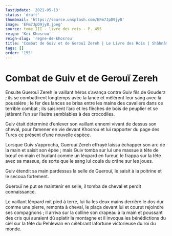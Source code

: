 ```yaml
---
lastUpdate: '2021-05-13'
status: 'draft'
thumbnail: 'https://source.unsplash.com/EFm7JpD9jy8'
image: 'EFm7JpD9jy8.jpeg'
source: tome III - livre des rois - P. 455
reign: 'Keï Khosrou'
reign-slug: 'regne-de-khosrou'
title: 'Combat de Guiv et de Gerouï Zereh | Le Livre des Rois | Shâhnâmeh'
tags: []
order: '155'
---
```


# Combat de Guiv et de Gerouï Zereh

Ensuite Guerouï Zereh le vaillant héros s’avança contre Guiv fils de Gouderz ; ils se combattirent longtemps avec la lance et mêlèrent leur sang avec la poussière ; le fer des lances se brisa entre les mains des cavaliers dans ce terrible combat ; ils saisirent l’arc et les flèches de bois de peuplier et se jetèrent l’un sur l’autre semblables à des crocodiles.

Guiv était déterminé d’enlever son vaillant ennemi vivant de dessus son cheval, pour l’amener en vie devant Khosrou et lui rapporter du page des Turcs ce présent d’une nouvelle espèce.

Lorsque Guiv s’approcha, Guerouï Zereh effrayé laissa échapper son arc de la main et saisit son épée ; mais Guiv tomba sur lui une massue à tête de bœuf en main et hurlant comme un léopard en fureur, le frappa sur la tête avec sa massue, de sorte que le sang lui coula du crâne sur les joues.

Guiv étendit sa main pardessus la selle de Guerouï, le saisit à la poitrine et le secoua fortement.

Guerouï ne put se maintenir en selle, il tomba de cheval et perdit connaissance.

Le vaillant léopard mit pied à terre, lui lia les deux mains derrière le dos dur comme une pierre, remonta à cheval, le plaça devant lui et courut rejoindre ses compagnons ; il arriva sur la colline son drapeau à la main et poussant des cris qui auraient dû aplatir la montagne et il invoqua les bénédictions du ciel sur la tête du Pehlewan en célébrant lafortune victorieuse du roi du monde.
